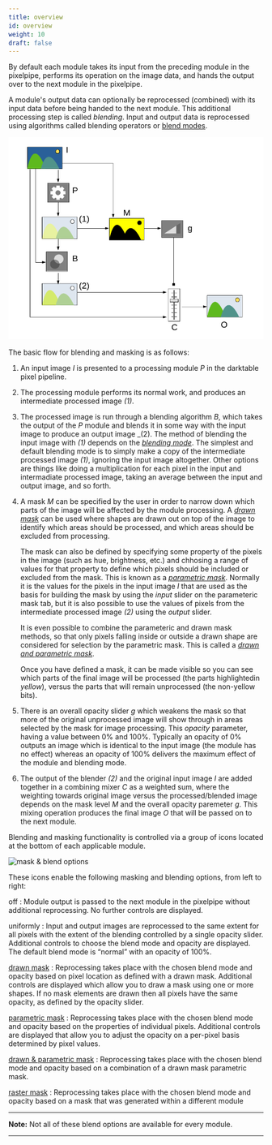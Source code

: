 ```yaml
---
title: overview
id: overview
weight: 10
draft: false
---
```


By default each module takes its input from the preceding module in the pixelpipe, performs its operation on the image data, and hands the output over to the next module in the pixelpipe. 

A module's output data can optionally be reprocessed (combined) with its input data before being handed to the next module. This additional processing step is called _blending_. Input and output data is reprocessed using algorithms called blending operators or [blend modes](./blend-modes.md).

![blending](./overview/blending.png)

The basic flow for blending and masking is as follows:

1. An input image _I_ is presented to a processing module _P_ in the darktable pixel pipeline.

2. The processing module performs its normal work, and produces an intermediate processed image _(1)_.

3. The processed image is run through a blending algorithm _B_, which takes the output of the _P_ module and blends it in some way with the input image to produce an output image _(2). The method of blending the input image with _(1)_ depends on the [_blending mode_](./blend-modes.md). The simplest and default blending mode is to simply make a copy of the intermediate processed image _(1)_, ignoring the input image altogether. Other options are things like doing a multiplication for each pixel in the input and intermadiate processed image, taking an average between the input and output image, and so forth.

4. A mask _M_ can be specified by the user in order to narrow down which parts of the image will be affected by the module processing. A [_drawn mask_](./masks/drawn.md) can be used where shapes are drawn out on top of the image to identify which areas should be processed, and which areas should be excluded from processing.

   The mask can also be defined by specifying some property of the pixels in the image (such as hue, brightness, etc.) and chhosing a range of values for that property to define which pixels should be included or excluded from the mask. This is known as a [_parametric mask_](./masks/parametric.md). Normally it is the values for the pixels in the input image _I_ that are used as the basis for building the mask by using the _input_ slider on the parameteric mask tab, but it is also possible to use the values of pixels from the intermediate processed image _(2)_ using the _output_ slider.

   It is even possible to combine the parameteric and drawn mask methods, so that only pixels falling inside or outside a drawn shape are considered for selection by the parametric mask. This is called a [_drawn and parametric mask_](./masks/drawn-and-parametric.md).

   Once you have defined a mask, it can be made visible so you can see which parts of the final image will be processed (the parts highlightedin _yellow_), versus the parts that will remain unprocessed (the non-yellow bits).

5. There is an overall opacity slider _g_ which weakens the mask so that more of the original unprocessed image will show through in areas selected by the mask for image processing. This _opacity_ parameter, having a value between 0% and 100%. Typically an opacity of 0% outputs an image which is identical to the input image (the module has no effect) whereas an opacity of 100% delivers the maximum effect of the module and blending mode.

6. The output of the blender _(2)_ and the original input image _I_ are added together in a combining mixer _C_ as a weighted sum, where the weighting towards original image versus the processed/blended image depends on the mask level _M_ and the overall opacity paremeter _g_. This mixing operation produces the final image _O_ that will be passed on to the next module.

Blending and masking functionality is controlled via a group of icons located at the bottom of each applicable module. 

![mask & blend options](./overview/mask-blend-options.png)

These icons enable the following masking and blending options, from left to right:

off
: Module output is passed to the next module in the pixelpipe without additional reprocessing. No further controls are displayed. 

uniformly
: Input and output images are reprocessed to the same extent for all pixels with the extent of the blending controlled by a single opacity slider. Additional controls to choose the blend mode and opacity are displayed. The default blend mode is “normal” with an opacity of 100%.

[drawn mask](./masks/drawn.md)
: Reprocessing takes place with the chosen blend mode and opacity based on pixel location as defined with a drawn mask. Additional controls are displayed which allow you to draw a mask using one or more shapes. If no mask elements are drawn then all pixels have the same opacity, as defined by the opacity slider.

[parametric mask](./masks/parametric.md)
: Reprocessing takes place with the chosen blend mode and opacity based on the properties of individual pixels. Additional controls are displayed that allow you to adjust the opacity on a per-pixel basis determined by pixel values.

[drawn & parametric mask](./masks/drawn-and-parametric.md)
: Reprocessing takes place with the chosen blend mode and opacity based on a combination of a drawn mask parametric mask.

[raster mask](./masks/raster.md)
: Reprocessing takes place with the chosen blend mode and opacity based on a mask that was generated within a different module

---

**Note:** Not all of these blend options are available for every module.

---

